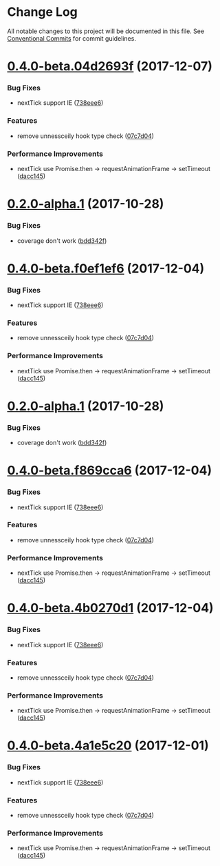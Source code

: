 # Change Log

All notable changes to this project will be documented in this file.
See [Conventional Commits](https://conventionalcommits.org) for commit guidelines.

<a name="0.4.0-beta.04d2693f"></a>
# [0.4.0-beta.04d2693f](https://github.com/NervJS/nerv/compare/0.2.8...0.4.0-beta.04d2693f) (2017-12-07)


### Bug Fixes

* nextTick support IE ([738eee6](https://github.com/NervJS/nerv/commit/738eee6))


### Features

* remove unnessceily hook type check ([07c7d04](https://github.com/NervJS/nerv/commit/07c7d04))


### Performance Improvements

* nextTick use Promise.then ->  requestAnimationFrame -> setTimeout ([dacc145](https://github.com/NervJS/nerv/commit/dacc145))



<a name="0.2.0-alpha.1"></a>
# [0.2.0-alpha.1](https://github.com/NervJS/nerv/compare/0.2.1...v0.2.0-alpha.1) (2017-10-28)


### Bug Fixes

* coverage don't work ([bdd342f](https://github.com/NervJS/nerv/commit/bdd342f))




<a name="0.4.0-beta.f0ef1ef6"></a>
# [0.4.0-beta.f0ef1ef6](https://github.com/NervJS/nerv/compare/0.2.8...0.4.0-beta.f0ef1ef6) (2017-12-04)


### Bug Fixes

* nextTick support IE ([738eee6](https://github.com/NervJS/nerv/commit/738eee6))


### Features

* remove unnessceily hook type check ([07c7d04](https://github.com/NervJS/nerv/commit/07c7d04))


### Performance Improvements

* nextTick use Promise.then ->  requestAnimationFrame -> setTimeout ([dacc145](https://github.com/NervJS/nerv/commit/dacc145))



<a name="0.2.0-alpha.1"></a>
# [0.2.0-alpha.1](https://github.com/NervJS/nerv/compare/0.2.1...v0.2.0-alpha.1) (2017-10-28)


### Bug Fixes

* coverage don't work ([bdd342f](https://github.com/NervJS/nerv/commit/bdd342f))




<a name="0.4.0-beta.f869cca6"></a>
# [0.4.0-beta.f869cca6](https://github.com/NervJS/nerv/compare/v0.3.0...v0.4.0-beta.f869cca6) (2017-12-04)


### Bug Fixes

* nextTick support IE ([738eee6](https://github.com/NervJS/nerv/commit/738eee6))


### Features

* remove unnessceily hook type check ([07c7d04](https://github.com/NervJS/nerv/commit/07c7d04))


### Performance Improvements

* nextTick use Promise.then ->  requestAnimationFrame -> setTimeout ([dacc145](https://github.com/NervJS/nerv/commit/dacc145))




<a name="0.4.0-beta.4b0270d1"></a>
# [0.4.0-beta.4b0270d1](https://github.com/NervJS/nerv/compare/v0.3.0...v0.4.0-beta.4b0270d1) (2017-12-04)


### Bug Fixes

* nextTick support IE ([738eee6](https://github.com/NervJS/nerv/commit/738eee6))


### Features

* remove unnessceily hook type check ([07c7d04](https://github.com/NervJS/nerv/commit/07c7d04))


### Performance Improvements

* nextTick use Promise.then ->  requestAnimationFrame -> setTimeout ([dacc145](https://github.com/NervJS/nerv/commit/dacc145))




<a name="0.4.0-beta.4a1e5c20"></a>
# [0.4.0-beta.4a1e5c20](https://github.com/NervJS/nerv/compare/v0.3.0...v0.4.0-beta.4a1e5c20) (2017-12-01)


### Bug Fixes

* nextTick support IE ([738eee6](https://github.com/NervJS/nerv/commit/738eee6))


### Features

* remove unnessceily hook type check ([07c7d04](https://github.com/NervJS/nerv/commit/07c7d04))


### Performance Improvements

* nextTick use Promise.then ->  requestAnimationFrame -> setTimeout ([dacc145](https://github.com/NervJS/nerv/commit/dacc145))

